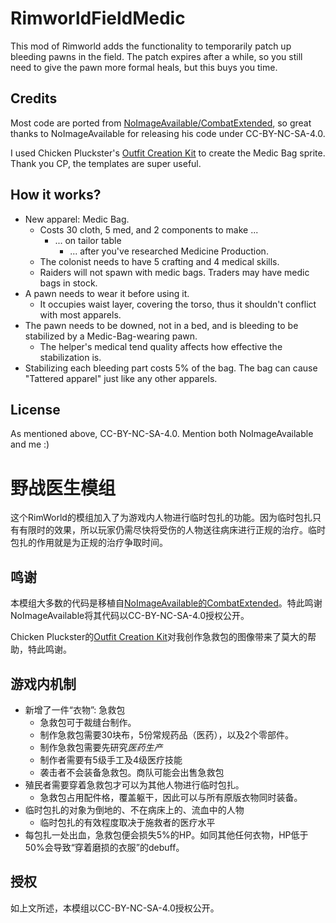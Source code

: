 # RimworldFieldMedic
This mod of Rimworld adds the functionality to temporarily patch up bleeding pawns in the field.
The patch expires after a while, so you still need to give the pawn more formal heals, but this buys you time.

## Credits
Most code are ported from [NoImageAvailable/CombatExtended](https://github.com/NoImageAvailable/CombatExtended), so great thanks to NoImageAvailable for releasing his code under CC-BY-NC-SA-4.0.

I used Chicken Pluckster's [Outfit Creation Kit](https://steamcommunity.com/sharedfiles/filedetails/?id=1114369188) to create the Medic Bag sprite. Thank you CP, the templates are super useful.
 
## How it works?
* New apparel: Medic Bag.
  * Costs 30 cloth, 5 med, and 2 components to make ...
    * ... on tailor table
      * ... after you've researched Medicine Production.
  * The colonist needs to have 5 crafting and 4 medical skills.
  * Raiders will not spawn with medic bags. Traders may have medic bags in stock.
* A pawn needs to wear it before using it.
  * It occupies waist layer, covering the torso, thus it shouldn't conflict with most apparels.
* The pawn needs to be downed, not in a bed, and is bleeding to be stabilized by a Medic-Bag-wearing pawn.
  * The helper's medical tend quality affects how effective the stabilization is.
* Stabilizing each bleeding part costs 5% of the bag. The bag can cause "Tattered apparel" just like any other apparels.
 
## License
As mentioned above, CC-BY-NC-SA-4.0. Mention both NoImageAvailable and me :)

# 野战医生模组
这个RimWorld的模组加入了为游戏内人物进行临时包扎的功能。因为临时包扎只有有限时的效果，所以玩家仍需尽快将受伤的人物送往病床进行正规的治疗。临时包扎的作用就是为正规的治疗争取时间。

## 鸣谢
本模组大多数的代码是移植自[NoImageAvailable的CombatExtended](https://github.com/NoImageAvailable/CombatExtended)。特此鸣谢NoImageAvailable将其代码以CC-BY-NC-SA-4.0授权公开。

Chicken Pluckster的[Outfit Creation Kit](https://steamcommunity.com/sharedfiles/filedetails/?id=1114369188)对我创作急救包的图像带来了莫大的帮助，特此鸣谢。

## 游戏内机制
* 新增了一件“衣物”: 急救包
  * 急救包可于裁缝台制作。
  * 制作急救包需要30块布，5份常规药品（医药），以及2个零部件。
  * 制作急救包需要先研究*医药生产*
  * 制作者需要有5级手工及4级医疗技能
  * 袭击者不会装备急救包。商队可能会出售急救包
* 殖民者需要穿着急救包才可以为其他人物进行临时包扎。
  * 急救包占用配件格，覆盖躯干，因此可以与所有原版衣物同时装备。
* 临时包扎的对象为倒地的、不在病床上的、流血中的人物
  * 临时包扎的有效程度取决于施救者的医疗水平
* 每包扎一处出血，急救包便会损失5%的HP。如同其他任何衣物，HP低于50%会导致“穿着磨损的衣服”的debuff。

## 授权
如上文所述，本模组以CC-BY-NC-SA-4.0授权公开。
